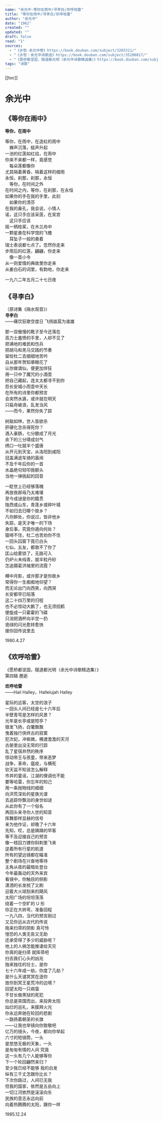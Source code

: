 ```yaml
---
name: "余光中-等你在雨中/寻李白/欢呼哈雷"
title: "等你在雨中/寻李白/欢呼哈雷"
author: "余光中"
date: "1962"
created: ""
updated: ""
draft: false
read: "1"
sources:
  - "《乡愁·余光中卷》https://book.douban.com/subject/3265311/"
  - "《乡愁：余光中诗歌选》https://book.douban.com/subject/35200817/"
  - "《愿桥都坚固，隧道都光明（余光中诗歌精选集）》https://book.douban.com/subject/35284597/"
tags: "诗歌"
---
```


[[toc]]

# 余光中

## 《等你在雨中》

**等你，在雨中**  

等你，在雨中，在造虹的雨中  
　蝉声沉落，蛙声升起  
一池的红莲如红焰，在雨中  
你来不来都一样，竟感觉  
　每朵莲都像你  
尤其隔着黄昏，隔着这样的细雨  
永恒，刹那，刹那，永恒  
　等你，在时间之外  
在时间之内，等你，在刹那，在永恒  
如果你的手在我的手里，此刻  
　如果你的清芬  
在我的鼻孔，我会说，小情人  
诺，这只手应该采莲，在吴宫  
　这只手应该  
摇一柄桂桨，在木兰舟中  
一颗星悬在科学馆的飞檐  
　耳坠子一般的悬着  
瑞士表说都七点了。忽然你走来  
步雨后的红莲，翩翩，你走来  
　像一首小令  
从一则爱情的典故里你走来  
从姜白石的词里，有韵地，你走来  

一九六二年五月二十七日夜  

## 《寻李白》

（原诗集《隔水观音》）  
**寻李白**  
——痛饮狂歌空度日 飞扬跋扈为谁雄  

那一双傲慢的靴子至今还落在  
高力士羞愤的手里，人却不见了  
把满地的难民和伤兵  
把胡马和羌马交践的节奏  
留给杜二去细细地苦吟  
自从那年贺知章眼花了  
认你做谪仙，便更加佯狂  
用一只中了魔咒的小酒壶  
把自己藏起，连太太都寻不到你  
怨长安城小而壶中天长  
在所有的诗里你都预言  
会突然水遁，或许就在明天  
只扁舟破浪，乱发当风  
——而今，果然你失了踪  

树敌如林，世人皆欲杀  
肝硬化怎杀得死你？  
酒入豪肠，七分酿成了月光  
余下的三分啸成剑气  
绣口一吐就半个盛唐  
从开元到天宝，从洛阳到咸阳  
冠盖满途车骑的嚣闹  
不及千年后你的一首  
水晶绝句轻叩我额头  
当地一弹挑起的回音  

一眨世上已经够落魄  
再放夜郎毋乃太难堪  
至今成谜是你的籍贯  
陇西或山东，青莲乡或碎叶城  
不如归去归哪个故乡？  
凡你醉处，你说过，皆非他乡  
失踪，是天才唯一的下场  
身后事，究竟你遁向何处？  
猿啼不住，杜二也苦劝你不住  
一回头囚窗下竟已白头  
七仙，五友，都救不了你了  
匡山给雾锁了，无路可入  
仍炉火未纯青，就半粒丹砂  
怎追蹑葛洪袖里的流霞？  

樽中月影，或许那才是你故乡  
常得你一生痴痴地仰望？  
而无论出门向西笑，向西哭  
长安都早已陷落  
这二十四万里的归程  
也不必惊动大鹏了，也无须招鹤  
便旋成一只霍霍的飞碟  
只消把酒杯向半空一扔  
诡绿的闪光愈转愈快  
接你回传说里去  

1980.4.27  

## 《欢呼哈雷》

《愿桥都坚固，隧道都光明（余光中诗歌精选集）》  
第四辑 邂逅  

**欢呼哈雷**  
——Hail Halley，Hallelujah Halley  

星际的远客，太空的浪子  
一回头人间已经是七十六年后  
半壁青穹是怎样的风景？  
光年是长亭或是短亭？  
银发飞扬，白氅飘飘  
曳着独行侠终古的寂寞  
犯次妃，冲紫微，横渡澹澹的天河  
古册里出没无常的行踪  
乱了星宿井然的秩序  
惊动帝王与孩童，带来恶梦  
战争，革命，瘟疫，与横死  
钦天监不知该怎么解释  
市井的童谣，江湖的俚调也不能  
要等哈雷，你忘年的知己  
用一条抛物线的细细  
向洪荒深处的星族光谱  
去追踪你飘泊的身世如谜  
从此你有了一个俗名  
再回头来寻你人世的知音  
挥舞那样显赫的信号  
来为他作证，却晚了十六年  
先知，哎，总是踽踽的早客  
等不及迎接自己的预言  
像一枝回力镖你斜刺里飞来  
逆着所有行星的航道  
所有的望远镜都在瞄准  
整个剧场在兴奋地等待  
主角从夜的最暗处登台  
今年最轰动的天外来宾  
看镜中，你触目的侧影  
潇洒的长发梳了又刷  
迎着大火球刮来的飓风  
太阳广场的坦坦荡荡  
绕着一个空旷的 U 形  
你正在大转弯，准备回程  
一九八四，当代的预言刚过  
又见你远从古代的传说  
拖来扫帚的阴影 真可怜  
惶恐的人类无告又无助  
还承受得了多少的威胁呢？  
地上的人祸怎能推诿给天灾  
你真的是扫帚 就挥帚吧  
扫去我们心头的凶兆  
独来独往的壮士，是你  
七十六年成一劫，你度了几劫？  
是什么天谴冥冥在逐你  
放你到冥王星荒冷的边境？  
回望太阳一只病萤  
不甘长做黑狱的死犯  
你总是突围而出，来投奔太阳  
灿烂的巡礼，来膜拜火光  
你永远奔驰在轮回的悲剧  
一路扬着朝圣的长旗  
——让我也举镜向你致敬吧  
亿万的镜头，今夜，都向你举起  
六寸的短镜筒，一头  
是悠悠无极的天象，一头  
是匆匆有情的人间 究竟  
这一头有几个人能够等你  
下一个轮回翩然来归？  
至少我已经不能够 我的白发  
纵有三千丈怎跟你比长？  
下次你路过，人间已无我  
但我的国家，依然是五岳向上  
一切江河依然是滚滚向东  
民族的意志永远向前  
向着热腾腾的太阳，跟你一样  

1985.12.24  

